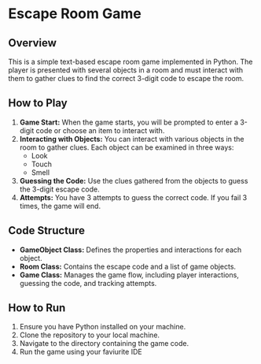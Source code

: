 # Escape Room Game
## Overview

This is a simple text-based escape room game implemented in Python. The player is presented with several objects in a room and must interact with them to gather clues to find the correct 3-digit code to escape the room.

## How to Play

1. **Game Start:** When the game starts, you will be prompted to enter a 3-digit code or choose an item to interact with.
2. **Interacting with Objects:** You can interact with various objects in the room to gather clues. Each object can be examined in three ways: 
   - Look
   - Touch
   - Smell
3. **Guessing the Code:** Use the clues gathered from the objects to guess the 3-digit escape code.
4. **Attempts:** You have 3 attempts to guess the correct code. If you fail 3 times, the game will end.
## Code Structure

- **GameObject Class:** Defines the properties and interactions for each object.
- **Room Class:** Contains the escape code and a list of game objects.
- **Game Class:** Manages the game flow, including player interactions, guessing the code, and tracking attempts.

## How to Run

1. Ensure you have Python installed on your machine.
2. Clone the repository to your local machine.
3. Navigate to the directory containing the game code.
4. Run the game using your faviurite IDE
